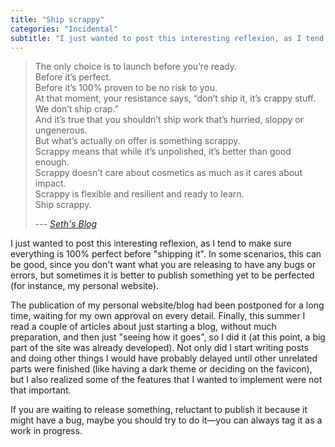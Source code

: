 ```yaml
---
title: "Ship scrappy"
categories: "Incidental"
subtitle: "I just wanted to post this interesting reflexion, as I tend to make sure everything is 100% perfect before “shipping it”. In some scenarios, this can be good, since you don't want what you are …"
---
```


> The only choice is to launch before you’re ready.\
> Before it’s perfect.\
> Before it’s 100% proven to be no risk to you.\
> At that moment, your resistance says, “don’t ship it, it’s crappy stuff. We don’t ship crap.”\
> And it’s true that you shouldn’t ship work that’s hurried, sloppy or ungenerous.\
> But what’s actually on offer is something scrappy.\
> Scrappy means that while it’s unpolished, it’s better than good enough.\
> Scrappy doesn’t care about cosmetics as much as it cares about impact.\
> Scrappy is flexible and resilient and ready to learn.\
> Ship scrappy.
>
> --- *[Seth's Blog][ss]*

I just wanted to post this interesting reflexion, as I tend to make sure
everything is 100% perfect before "shipping it". In some scenarios, this can be
good, since you don't want what you are releasing to have any bugs or errors,
but sometimes it is better to publish something yet to be perfected (for
instance, my personal website).

The publication of my personal website/blog had been postponed for a long time,
waiting for my own approval on every detail. Finally, this summer I read a
couple of articles about just starting a blog, without much preparation, and
then just "seeing how it goes", so I did it (at this point, a big part of the
site was already developed). Not only did I start writing posts and doing other
things I would have probably delayed until other unrelated parts were finished
(like having a dark theme or deciding on the favicon), but I also realized some
of the features that I wanted to implement were not that important.

If you are waiting to release something, reluctant to publish it because it
might have a bug, maybe you should try to do it—you can always tag it as a work
in progress.


[ss]: <https://seths.blog/2019/07/scrappy-is-not-the-same-as-crappy/> "'Scrappy' is not the same as 'crappy' — Seth's Blog"
